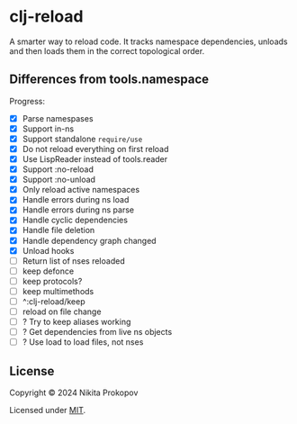 # clj-reload

A smarter way to reload code. It tracks namespace dependencies, unloads and then loads them in the correct topological order.

## Differences from tools.namespace

Progress:

- [x] Parse namespases
- [x] Support in-ns
- [x] Support standalone `require/use`
- [x] Do not reload everything on first reload
- [x] Use LispReader instead of tools.reader
- [x] Support :no-reload
- [x] Support :no-unload
- [x] Only reload active namespaces
- [x] Handle errors during ns load
- [x] Handle errors during ns parse
- [x] Handle cyclic dependencies
- [x] Handle file deletion
- [x] Handle dependency graph changed
- [x] Unload hooks
- [ ] Return list of nses reloaded
- [ ] keep defonce
- [ ] keep protocols?
- [ ] keep multimethods
- [ ] ^:clj-reload/keep
- [ ] reload on file change
- [ ] ? Try to keep aliases working
- [ ] ? Get dependencies from live ns objects
- [ ] ? Use load to load files, not nses

## License

Copyright © 2024 Nikita Prokopov

Licensed under [MIT](LICENSE).
